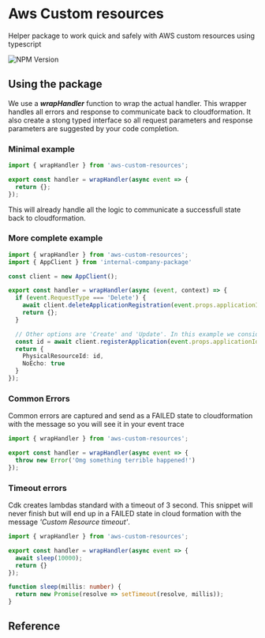 # Aws Custom resources

Helper package to work quick and safely with AWS custom resources using typescript

![NPM Version](https://img.shields.io/npm/v/aws-custom-resources)

## Using the package

We use a ***wrapHandler*** function to wrap the actual handler. This wrapper handles all errors and response to communicate back to cloudformation. It also create a stong typed interface so all request parameters and response parameters are suggested by your code completion.


### Minimal example

```typescript
import { wrapHandler } from 'aws-custom-resources';

export const handler = wrapHandler(async event => {
  return {};
});
```

This will already handle all the logic to communicate a successfull state back to cloudformation.

### More complete example

```typescript
import { wrapHandler } from 'aws-custom-resources';
import { AppClient } from 'internal-company-package'

const client = new AppClient();

export const handler = wrapHandler(async (event, context) => {
  if (event.RequestType === 'Delete') {
    await client.deleteApplicationRegistration(event.props.applicationId);
    return {};
  }

  // Other options are 'Create' and 'Update'. In this example we consider them equal
  const id = await client.registerApplication(event.props.applicationId, context.logGroupName);
  return {
    PhysicalResourceId: id,
    NoEcho: true
  }
});
```

### Common Errors

Common errors are captured and send as a FAILED state to cloudformation with the message so you will see it in your event trace

```typescript
import { wrapHandler } from 'aws-custom-resources';

export const handler = wrapHandler(async event => {
  throw new Error('Omg something terrible happened!')
});
```

### Timeout errors 

Cdk creates lambdas standard with a timeout of 3 second. This snippet will never finish but will end up in a FAILED state in cloud formation with the message *'Custom Resource timeout'*.

```typescript
import { wrapHandler } from 'aws-custom-resources';

export const handler = wrapHandler(async event => {
  await sleep(10000);
  return {}
});

function sleep(millis: number) {
  return new Promise(resolve => setTimeout(resolve, millis));
}
```



## Reference